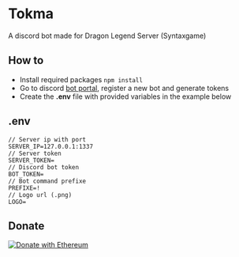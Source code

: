 # Tokma
A discord bot made for Dragon Legend Server (Syntaxgame)

How to
----
- Install required packages `npm install`
- Go to discord [bot portal](https://discordapp.com/developers/applications/), register a new bot and generate tokens
- Create the **.env** file with provided variables in the example below

.env
----
```
// Server ip with port
SERVER_IP=127.0.0.1:1337
// Server token
SERVER_TOKEN=
// Discord bot token
BOT_TOKEN=
// Bot command prefixe
PREFIXE=!
// Logo url (.png)
LOGO=
```

Donate
----
[![Donate with Ethereum](https://en.cryptobadges.io/badge/small/0xBBB96204E45D11C9799c6B12E6eE6F0d4A071Ef5)](https://en.cryptobadges.io/donate/0xBBB96204E45D11C9799c6B12E6eE6F0d4A071Ef5)
